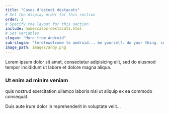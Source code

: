 ```yaml
---
title: "Casos d'estudi destacats"
# Set the display order for this section
order: 2
# Specify the layout for this section
include: home/casos-destacats.html
# Set variables
slogan: "More from Android"
sub-slogan: "lerelewelcome to android... be yourself. do your thing. see what's going on."
image_path: images/andy.png
---
```

Lorem ipsum dolor sit amet, consectetur adipisicing elit, sed do eiusmod tempor incididunt ut labore et dolore magna aliqua.

### Ut enim ad minim veniam

quis nostrud exercitation ullamco laboris nisi ut aliquip ex ea commodo consequat.

Duis aute irure dolor in reprehenderit in voluptate velit...
